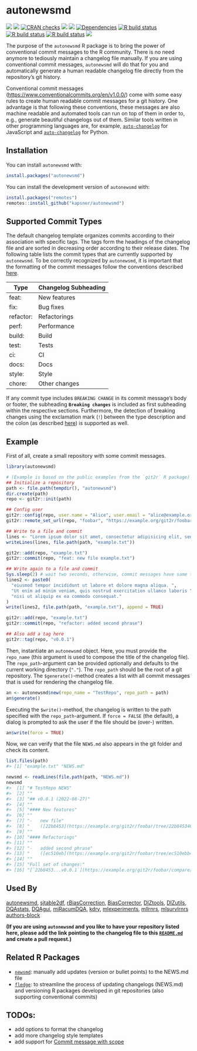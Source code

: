 

# autonewsmd

<!-- badges: start -->

[![](https://img.shields.io/badge/lifecycle-experimental-orange.svg)](https://lifecycle.r-lib.org/articles/stages.html#experimental)
[![](https://www.r-pkg.org/badges/version/autonewsmd.png)](https://cran.r-project.org/package=autonewsmd)
[![CRAN
checks](https://badges.cranchecks.info/worst/autonewsmd.svg)](https://cran.r-project.org/web/checks/check_results_autonewsmd.html)
[![](http://cranlogs.r-pkg.org/badges/grand-total/autonewsmd?color=blue.png)](https://cran.r-project.org/package=autonewsmd)
[![](http://cranlogs.r-pkg.org/badges/last-month/autonewsmd?color=blue.png)](https://cran.r-project.org/package=autonewsmd)
[![Dependencies](https://tinyverse.netlify.com/badge/autonewsmd.png)](https://cran.r-project.org/package=autonewsmd)
[![R build
status](https://github.com/kapsner/autonewsmd/workflows/R%20CMD%20Check%20via%20%7Btic%7D/badge.svg)](https://github.com/kapsner/autonewsmd/actions)
[![R build
status](https://github.com/kapsner/autonewsmd/workflows/lint/badge.svg)](https://github.com/kapsner/autonewsmd/actions)
[![R build
status](https://github.com/kapsner/autonewsmd/workflows/test-coverage/badge.svg)](https://github.com/kapsner/autonewsmd/actions)
[![](https://codecov.io/gh/https://github.com/kapsner/autonewsmd/branch/main/graph/badge.svg)](https://codecov.io/gh/https://github.com/kapsner/autonewsmd)

<!-- badges: end -->

The purpose of the `autonewsmd` R package is to bring the power of
conventional commit messages to the R community. There is no need
anymore to tediously maintain a changelog file manually. If you are
using conventional commit messages, `autonewsmd` will do that for you
and automatically generate a human readable changelog file directly from
the repository’s git history.

Conventional commit messages
(<https://www.conventionalcommits.org/en/v1.0.0/>) come with some easy
rules to create human readable commit messages for a git history. One
advantage is that following these conventions, these messages are also
machine readable and automated tools can run on top of them in order to,
e.g., generate beautiful changelogs out of them. Similar tools written
in other programming languages are, for example,
[`auto-changelog`](https://github.com/cookpete/auto-changelog) for
JavaScript and
[`auto-changelog`](https://github.com/KeNaCo/auto-changelog) for Python.

## Installation

You can install `autonewsmd` with:

``` r
install.packages("autonewsmd")
```

You can install the development version of `autonewsmd` with:

``` r
install.packages("remotes")
remotes::install_github("kapsner/autonewsmd")
```

## Supported Commit Types

The default changelog template organizes commits according to their
association with specific tags. The tags form the headings of the
changelog file and are sorted in decreasing order according to their
release dates. The following table lists the commit types that are
currently supported by `autonewsmd`. To be correctly recognized by
`autonewsmd`, it is important that the formatting of the commit messages
follow the conventions described
[here](https://www.conventionalcommits.org/en/v1.0.0/#commit-message-with--to-draw-attention-to-breaking-change).

<center>

| Type      | Changelog Subheading |
|-----------|----------------------|
| feat:     | New features         |
| fix:      | Bug fixes            |
| refactor: | Refactorings         |
| perf:     | Performance          |
| build:    | Build                |
| test:     | Tests                |
| ci:       | CI                   |
| docs:     | Docs                 |
| style:    | Style                |
| chore:    | Other changes        |

</center>

If any commit type includes `BREAKING CHANGE` in its commit message’s
body or footer, the subheading **`Breaking changes`** is included as
first subheading within the respective sections. Furthermore, the
detection of breaking changes using the exclamation mark (`!`) between
the type description and the colon (as described
[here](https://www.conventionalcommits.org/en/v1.0.0/#commit-message-with--to-draw-attention-to-breaking-change))
is supported as well.

## Example

First of all, create a small repository with some commit messages.

``` r
library(autonewsmd)

# (Example is based on the public examples from the `git2r` R package)
## Initialize a repository
path <- file.path(tempdir(), "autonewsmd")
dir.create(path)
repo <- git2r::init(path)

## Config user
git2r::config(repo, user.name = "Alice", user.email = "alice@example.org")
git2r::remote_set_url(repo, "foobar", "https://example.org/git2r/foobar")

## Write to a file and commit
lines <- "Lorem ipsum dolor sit amet, consectetur adipisicing elit, sed do"
writeLines(lines, file.path(path, "example.txt"))

git2r::add(repo, "example.txt")
git2r::commit(repo, "feat: new file example.txt")

## Write again to a file and commit
Sys.sleep(2) # wait two seconds, otherwise, commit messages have same time stamp
lines2 <- paste0(
  "eiusmod tempor incididunt ut labore et dolore magna aliqua. ",
  "Ut enim ad minim veniam, quis nostrud exercitation ullamco laboris ",
  "nisi ut aliquip ex ea commodo consequat."
)
write(lines2, file.path(path, "example.txt"), append = TRUE)

git2r::add(repo, "example.txt")
git2r::commit(repo, "refactor: added second phrase")

## Also add a tag here
git2r::tag(repo, "v0.0.1")
```

Then, instantiate an `autonewsmd` object. Here, you must provide the
`repo_name` (this argument is used to compose the title of the changelog
file). The `repo_path`-argument can be provided optionally and defaults
to the current working directory (`"."`). The `repo_path` should be the
root of a git repository. The `$generate()`-method creates a list with
all commit messages that is used for rendering the changelog file.

``` r
an <- autonewsmd$new(repo_name = "TestRepo", repo_path = path)
an$generate()
```

Executing the `$write()`-method, the changelog is written to the path
specified with the `repo_path`-argument. If `force = FALSE` (the
default), a dialog is prompted to ask the user if the file should be
(over-) written.

``` r
an$write(force = TRUE)
```

Now, we can verify that the file `NEWS.md` also appears in the git
folder and check its content.

``` r
list.files(path)
#> [1] "example.txt" "NEWS.md"
```

``` r
newsmd <- readLines(file.path(path, "NEWS.md"))
newsmd
#>  [1] "# TestRepo NEWS"                                                                                
#>  [2] ""                                                                                               
#>  [3] "## v0.0.1 (2022-08-27)"                                                                         
#>  [4] ""                                                                                               
#>  [5] "#### New features"                                                                              
#>  [6] ""                                                                                               
#>  [7] "-   new file"                                                                                   
#>  [8] "    ([22b8453](https://example.org/git2r/foobar/tree/22b845346a0f3686d79eb86445af6be71dc86da6))"
#>  [9] ""                                                                                               
#> [10] "#### Refactorings"                                                                              
#> [11] ""                                                                                               
#> [12] "-   added second phrase"                                                                        
#> [13] "    ([ec510eb](https://example.org/git2r/foobar/tree/ec510ebb465d25ab7ad27e8b637cf4113b55cbdf))"
#> [14] ""                                                                                               
#> [15] "Full set of changes:"                                                                           
#> [16] "[`22b8453...v0.0.1`](https://example.org/git2r/foobar/compare/22b8453...v0.0.1)"
```

## Used By

[autonewsmd](https://github.com/kapsner/autonewsmd/blob/main/NEWS.md),
[sjtable2df](https://github.com/kapsner/sjtable2df/blob/main/NEWS.md),
[rBiasCorrection](https://github.com/kapsner/rBiasCorrection/blob/master/NEWS.md),
[BiasCorrector](https://github.com/kapsner/BiasCorrector/blob/master/NEWS.md),
[DIZtools](https://github.com/miracum/misc-diztools/blob/main/NEWS.md),
[DIZutils](https://github.com/miracum/misc-dizutils/blob/master/NEWS.md),
[DQAstats](https://github.com/miracum/dqa-dqastats/blob/master/NEWS.md),
[DQAgui](https://github.com/miracum/dqa-dqagui/blob/master/NEWS.md),
[miRacumDQA](https://github.com/miracum/dqa-miracumdqa/blob/master/NEWS.md),
[kdry](https://github.com/kapsner/kdry/blob/main/NEWS.md),
[mlexperiments](https://github.com/kapsner/mlexperiments/blob/main/NEWS.md),
[mllrnrs](https://github.com/kapsner/mllrnrs/blob/main/NEWS.md),
[mlsurvlrnrs](https://github.com/kapsner/mlsurvlrnrs/blob/main/NEWS.md)
[authors-block](https://github.com/kapsner/authors-block/blob/main/NEWS.md)

**(If you are using `autonewsmd` and you like to have your repository
listed here, please add the link pointing to the changelog file to this
[`README.md`](./README.md) and create a pull request.)**

## Related R Packages

- [`newsmd`](https://github.com/Dschaykib/newsmd): manually add updates
  (version or bullet points) to the NEWS.md file
- [`fledge`](https://github.com/cynkra/fledge): to streamline the
  process of updating changelogs (NEWS.md) and versioning R packages
  developed in git repositories (also supporting conventional commits)

## TODOs:

- add options to format the changelog
- add more changelog style templates
- add support for [Commit message with
  scope](https://www.conventionalcommits.org/en/v1.0.0/#commit-message-with-scope)
